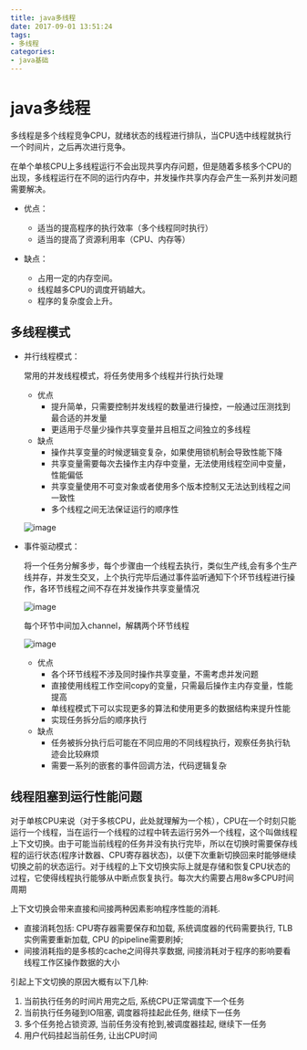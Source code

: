 ```yaml
---
title: java多线程
date: 2017-09-01 13:51:24
tags:
- 多线程
categories:
- java基础
---
```

# java多线程

多线程是多个线程竞争CPU，就绪状态的线程进行排队，当CPU选中线程就执行一个时间片，之后再次进行竞争。

在单个单核CPU上多线程运行不会出现共享内存问题，但是随着多核多个CPU的出现，多线程运行在不同的运行内存中，并发操作共享内存会产生一系列并发问题需要解决。

<!--more-->

- 优点：

  - 适当的提高程序的执行效率（多个线程同时执行）
  - 适当的提高了资源利用率（CPU、内存等）
- 缺点：
  - 占用一定的内存空间。
  - 线程越多CPU的调度开销越大。
  - 程序的复杂度会上升。

## 多线程模式

- 并行线程模式：

  常用的并发线程模式，将任务使用多个线程并行执行处理

  - 优点
    - 提升简单，只需要控制并发线程的数量进行操控，一般通过压测找到最合适的并发量
    - 更适用于尽量少操作共享变量并且相互之间独立的多线程
  - 缺点
    - 操作共享变量的时候逻辑变复杂，如果使用锁机制会导致性能下降
    - 共享变量需要每次去操作主内存中变量，无法使用线程空间中变量，性能偏低
    - 共享变量使用不可变对象或者使用多个版本控制又无法达到线程之间一致性
    - 多个线程之间无法保证运行的顺序性

  ![image](https://image-1257941127.cos.ap-beijing.myqcloud.com/multiT1.jpg)

- 事件驱动模式：

  将一个任务分解多步，每个步骤由一个线程去执行，类似生产线,会有多个生产线并存，并发生交叉，上个执行完毕后通过事件监听通知下个环节线程进行操作，各环节线程之间不存在并发操作共享变量情况

  ![image](https://image-1257941127.cos.ap-beijing.myqcloud.com/multiT2.jpg)

  每个环节中间加入channel，解耦两个环节线程

  ![image](https://image-1257941127.cos.ap-beijing.myqcloud.com/multiT3.jpg)

  - 优点
    - 各个环节线程不涉及同时操作共享变量，不需考虑并发问题
    - 直接使用线程工作空间copy的变量，只需最后操作主内存变量，性能提高
    - 单线程模式下可以实现更多的算法和使用更多的数据结构来提升性能
    - 实现任务拆分后的顺序执行
  - 缺点
    - 任务被拆分执行后可能在不同应用的不同线程执行，观察任务执行轨迹会比较麻烦
    - 需要一系列的嵌套的事件回调方法，代码逻辑复杂


## 线程阻塞到运行性能问题

对于单核CPU来说（对于多核CPU，此处就理解为一个核），CPU在一个时刻只能运行一个线程，当在运行一个线程的过程中转去运行另外一个线程，这个叫做线程上下文切换。由于可能当前线程的任务并没有执行完毕，所以在切换时需要保存线程的运行状态(程序计数器、CPU寄存器状态)，以便下次重新切换回来时能够继续切换之前的状态运行。对于线程的上下文切换实际上就是存储和恢复CPU状态的过程，它使得线程执行能够从中断点恢复执行。每次大约需要占用8w多CPU时间周期

上下文切换会带来直接和间接两种因素影响程序性能的消耗. 

- 直接消耗包括: CPU寄存器需要保存和加载, 系统调度器的代码需要执行, TLB实例需要重新加载, CPU 的pipeline需要刷掉; 
- 间接消耗指的是多核的cache之间得共享数据, 间接消耗对于程序的影响要看线程工作区操作数据的大小

引起上下文切换的原因大概有以下几种: 

1. 当前执行任务的时间片用完之后, 系统CPU正常调度下一个任务 
2. 当前执行任务碰到IO阻塞, 调度器将挂起此任务, 继续下一任务 
3. 多个任务抢占锁资源, 当前任务没有抢到,被调度器挂起, 继续下一任务 
4. 用户代码挂起当前任务, 让出CPU时间